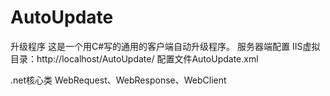 # AutoUpdate
升级程序
这是一个用C#写的通用的客户端自动升级程序。
服务器端配置
IIS虚拟目录：http://localhost/AutoUpdate/
配置文件AutoUpdate.xml

.net核心类
WebRequest、WebResponse、WebClient
